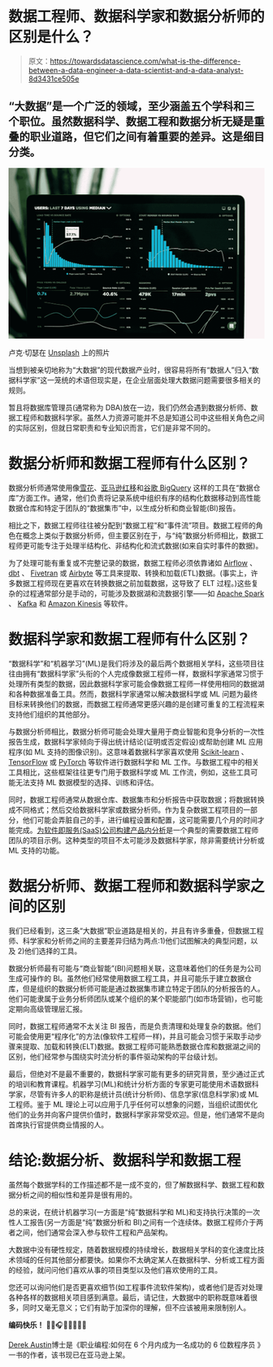 # 数据工程师、数据科学家和数据分析师的区别是什么？

> 原文：<https://towardsdatascience.com/what-is-the-difference-between-a-data-engineer-a-data-scientist-and-a-data-analyst-8d3431ce505e>

## “大数据”是一个广泛的领域，至少涵盖五个学科和三个职位。虽然数据科学、数据工程和数据分析无疑是重叠的职业道路，但它们之间有着重要的差异。这是细目分类。

![](img/aa84b896a5f7a7af8a665795df806e09.png)

卢克·切瑟在 [Unsplash](https://unsplash.com/s/photos/big-data?utm_source=unsplash&utm_medium=referral&utm_content=creditCopyText) 上的照片

当想到被亲切地称为“大数据”的现代数据产业时，很容易将所有“数据人”归入“数据科学家”这一笼统的术语但现实是，在企业层面处理大数据问题需要很多相关的规则。

暂且将数据库管理员(通常称为 DBA)放在一边，我们仍然会遇到数据分析师、数据工程师和数据科学家。虽然人力资源可能并不总是知道公司中这些相关角色之间的实际区别，但就日常职责和专业知识而言，它们是非常不同的。

# 数据分析师和数据工程师有什么区别？

数据分析师通常使用像[雪花](https://www.propeldata.com/blog-category/snowflake-concepts)、[亚马逊红移](https://aws.amazon.com/redshift/)和[谷歌 BigQuery](https://cloud.google.com/bigquery) 这样的工具在“数据仓库”方面工作。通常，他们负责将记录系统中组织有序的结构化数据移动到高性能数据仓库和特定于团队的“数据集市”中，以生成分析和商业智能(BI)报告。

相比之下，数据工程师往往被分配到“数据工程”和“事件流”项目。数据工程师的角色在概念上类似于数据分析师，但主要区别在于，与“纯”数据分析师相比，数据工程师更可能专注于处理半结构化、非结构化和流式数据(如来自实时事件的数据)。

为了处理可能有重复或不完整记录的数据，数据工程师必须依靠诸如 [Airflow](https://airflow.apache.org/) 、 [dbt](https://www.getdbt.com/) 、 [Fivetran](https://www.fivetran.com/) 或 [Airbyte](https://airbyte.com/) 等工具来提取、转换和加载(ETL)数据。(事实上，许多数据工程师现在更喜欢在转换数据之前加载数据，这导致了 ELT 过程。)这些复杂的过程通常部分是手动的，可能涉及数据湖和流数据引擎——如 [Apache Spark](https://spark.apache.org/) 、 [Kafka](https://kafka.apache.org/) 和 [Amazon Kinesis](https://aws.amazon.com/kinesis/) 等软件。

# 数据科学家和数据工程师有什么区别？

“数据科学”和“机器学习”(ML)是我们将涉及的最后两个数据相关学科，这些项目往往由拥有“数据科学家”头衔的个人完成像数据工程师一样，数据科学家通常习惯于处理所有类型的数据，因此数据科学家可能会像数据工程师一样使用相同的数据湖和各种数据准备工具。然而，数据科学家通常以解决数据科学或 ML 问题为最终目标来转换他们的数据，而数据工程师通常更感兴趣的是创建可重复的工程流程来支持他们组织的其他部分。

与数据分析师相比，数据分析师可能会处理大量用于商业智能和竞争分析的一次性报告生成，数据科学家倾向于得出统计结论(证明或否定假设)或帮助创建 ML 应用程序(如 ML 支持的图像识别)。这意味着数据科学家喜欢使用 [Scikit-learn](https://scikit-learn.org/) 、 [TensorFlow](https://www.tensorflow.org/) 或 [PyTorch](https://pytorch.org/) 等软件进行数据科学和 ML 工作。与数据工程中的相关工具相比，这些框架往往更专门用于数据科学或 ML 工作流，例如，这些工具可能无法支持 ML 数据模型的选择、训练和评估。

同时，数据工程师通常从数据仓库、数据集市和分析报告中获取数据；将数据转换成不同格式；然后交给数据科学家或数据分析师。作为复杂数据工程项目的一部分，他们可能会弄脏自己的手，进行编程设置和配置，这可能需要几个月的时间才能完成。[为软件即服务(SaaS)公司构建产品内分析](https://www.propeldata.com/blog/how-to-build-in-product-analytics-with-snowflake-and-graphql)是一个典型的需要数据工程师团队的项目示例。这种类型的项目不太可能涉及数据科学家，除非需要统计分析或 ML 支持的功能。

# 数据分析师、数据工程师和数据科学家之间的区别

我们已经看到，这三条“大数据”职业道路是相关的，并且有许多重叠，但数据工程师、科学家和分析师之间的主要差异归结为两点:1)他们试图解决的典型问题，以及 2)他们选择的工具。

数据分析师最有可能与“商业智能”(BI)问题相关联，这意味着他们的任务是为公司生成可操作的 BI。虽然他们经常使用数据工程工具，并且可能乐于建立数据仓库，但是组织的数据分析师可能是通过数据集市建立特定于团队的分析报告的人。他们可能隶属于业务分析师团队或某个组织的某个职能部门(如市场营销)，也可能定期向高级管理层汇报。

同时，数据工程师通常不太关注 BI 报告，而是负责清理和处理复杂的数据。他们可能会使用更“程序化”的方法(像软件工程师一样)，并且可能会习惯于采取手动步骤来提取、加载和转换(ELT)数据。数据工程师可能熟悉数据仓库和数据湖之间的区别，他们经常参与围绕实时流分析的事件驱动架构的平台级计划。

最后，但绝对不是最不重要的，数据科学家可能有更多的研究背景，至少通过正式的培训和教育课程。机器学习(ML)和统计分析方面的专家更可能使用术语数据科学家，尽管有许多人的职称是统计员(统计分析师)、信息学家(信息科学家)或 ML 工程师。鉴于 ML 理论上可以应用于几乎任何可以想象的问题，当组织试图优化他们的业务并向客户提供价值时，数据科学家非常受欢迎。但是，他们通常不是向首席执行官提供商业情报的人。

# 结论:数据分析、数据科学和数据工程

虽然每个数据学科的工作描述都不是一成不变的，但了解数据科学、数据工程和数据分析之间的相似性和差异是很有用的。

总的来说，在统计机器学习(一方面是“纯”数据科学和 ML)和支持执行决策的一次性人工报告(另一方面是“纯”数据分析和 BI)之间有一个连续体。数据工程师介于两者之间，他们通常会深入参与软件工程和产品架构。

大数据中没有硬性规定，随着数据规模的持续增长，数据相关学科的变化速度比技术领域的任何其他部分都要快。如果你不太确定某人在数据科学、分析或工程方面的经验，就问问他们喜欢从事的项目类型以及他们喜欢使用的工具。

您还可以询问他们是否更喜欢细节(如工程事件流软件架构)，或者他们是否对处理各种各样的数据相关项目感到满意。最后，请记住，大数据中的职称既意味着很多，同时又毫无意义；它们有助于加深你的理解，但不应该被用来限制别人。

**编码快乐！** 🧑‍💻🎧👩‍💻🎶👨‍💻

[Derek Austin](https://www.linkedin.com/in/derek-austin/)博士是《职业编程:如何在 6 个月内成为一名成功的 6 位数程序员 》一书的作者，该书现已在亚马逊上架。